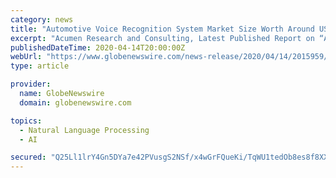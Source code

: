 ```yaml
---
category: news
title: "Automotive Voice Recognition System Market Size Worth Around US$ 39 Bn by 2027"
excerpt: "Acumen Research and Consulting, Latest Published Report on “Automotive Voice Recognition System Market Size, Share, Growth, Trends, and Forecast, 2020 - 2027”. LOS ANGELES, April 14 ..."
publishedDateTime: 2020-04-14T20:00:00Z
webUrl: "https://www.globenewswire.com/news-release/2020/04/14/2015959/0/en/Automotive-Voice-Recognition-System-Market-Size-Worth-Around-US-39-Bn-by-2027.html"
type: article

provider:
  name: GlobeNewswire
  domain: globenewswire.com

topics:
  - Natural Language Processing
  - AI

secured: "Q25Ll1lrY4Gn5DYa7e42PVusgS2NSf/x4wGrFQueKi/TqWU1tedOb8es8f8XXb0YlLKTav/hjhN51Vafe7rG0pdYVckCZvzWuiI+O8gNo6OOcqAO6ESMwwmCoaqNR2A3JYQDfd7ZJWYntSBorQNlY1db/pxRTOY9ZwYnuWI0tuyZ/I+V2xE43ZU3Sm57kqVrGFnAT7E/qQpfNyPdqkObSUT9IFtO2YrMG3fzAVC750lsuZjo55rhlQLUK63jhyIi1mFkEsPK53ZNICQ/vquouBdE0PRSMkY9dfUvaxwtFARmmIuNeGkYu1/REHQii5w9;DHtVJnhGoMObRcKZu7RGbQ=="
---
```


